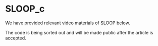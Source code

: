 # SLOOP_c
We have provided relevant video materials of SLOOP below. 

The code is being sorted out and will be made public after the article is accepted.
